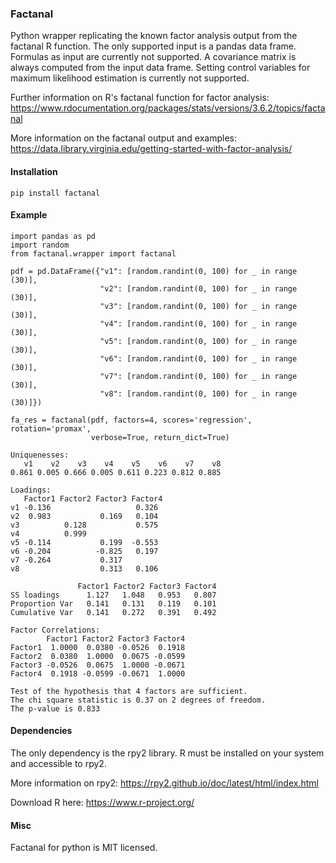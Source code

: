 ### Factanal

Python wrapper replicating the known factor analysis output from the factanal R function. 
The only supported input is a pandas data frame. Formulas as input are currently 
not supported. A covariance matrix is always computed from the input data frame. 
Setting control variables for maximum likelihood estimation is currently not 
supported.


Further information on R's factanal function for factor analysis: https://www.rdocumentation.org/packages/stats/versions/3.6.2/topics/factanal

More information on the factanal output and examples: 
https://data.library.virginia.edu/getting-started-with-factor-analysis/

#### Installation

```pip install factanal```

#### Example

```
import pandas as pd
import random
from factanal.wrapper import factanal

pdf = pd.DataFrame({"v1": [random.randint(0, 100) for _ in range (30)],
                    "v2": [random.randint(0, 100) for _ in range (30)],
                    "v3": [random.randint(0, 100) for _ in range (30)],
                    "v4": [random.randint(0, 100) for _ in range (30)],
                    "v5": [random.randint(0, 100) for _ in range (30)],
                    "v6": [random.randint(0, 100) for _ in range (30)],
                    "v7": [random.randint(0, 100) for _ in range (30)],
                    "v8": [random.randint(0, 100) for _ in range (30)]})

fa_res = factanal(pdf, factors=4, scores='regression', rotation='promax', 
                  verbose=True, return_dict=True)

Uniquenesses: 
   v1    v2    v3    v4    v5    v6    v7    v8 
0.861 0.005 0.666 0.005 0.611 0.223 0.812 0.885 

Loadings:
   Factor1 Factor2 Factor3 Factor4
v1 -0.136                   0.326 
v2  0.983           0.169   0.104 
v3          0.128           0.575 
v4          0.999                 
v5 -0.114           0.199  -0.553 
v6 -0.204          -0.825   0.197 
v7 -0.264           0.317         
v8                  0.313   0.106 

               Factor1 Factor2 Factor3 Factor4
SS loadings      1.127   1.048   0.953   0.807
Proportion Var   0.141   0.131   0.119   0.101
Cumulative Var   0.141   0.272   0.391   0.492

Factor Correlations:
        Factor1 Factor2 Factor3 Factor4
Factor1  1.0000  0.0380 -0.0526  0.1918
Factor2  0.0380  1.0000  0.0675 -0.0599
Factor3 -0.0526  0.0675  1.0000 -0.0671
Factor4  0.1918 -0.0599 -0.0671  1.0000

Test of the hypothesis that 4 factors are sufficient.
The chi square statistic is 0.37 on 2 degrees of freedom.
The p-value is 0.833 
```

#### Dependencies
The only dependency is the rpy2 library. R must be installed on your system and accessible to rpy2.

More information on rpy2: https://rpy2.github.io/doc/latest/html/index.html

Download R here: https://www.r-project.org/

#### Misc
Factanal for python is MIT licensed.



